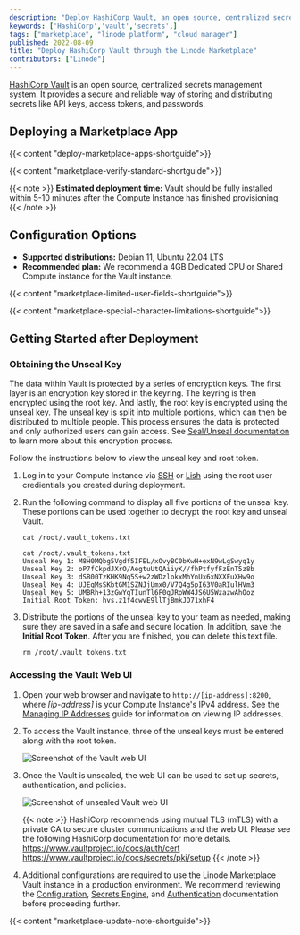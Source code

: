 ```yaml
---
description: "Deploy HashiCorp Vault, an open source, centralized secrets management system, on a Linode Compute Instance.'"
keywords: ['HashiCorp','vault','secrets',]
tags: ["marketplace", "linode platform", "cloud manager"]
published: 2022-08-09
title: "Deploy HashiCorp Vault through the Linode Marketplace"
contributors: ["Linode"]
---
```


[HashiCorp Vault](https://www.vaultproject.io/) is an open source, centralized secrets management system. It provides a secure and reliable way of storing and distributing secrets like API keys, access tokens, and passwords.

## Deploying a Marketplace App

{{< content "deploy-marketplace-apps-shortguide">}}

{{< content "marketplace-verify-standard-shortguide">}}

{{< note >}}
**Estimated deployment time:** Vault should be fully installed within 5-10 minutes after the Compute Instance has finished provisioning.
{{< /note >}}

## Configuration Options

- **Supported distributions:** Debian 11, Ubuntu 22.04 LTS
- **Recommended plan:** We recommend a 4GB Dedicated CPU or Shared Compute instance for the Vault instance.

{{< content "marketplace-limited-user-fields-shortguide">}}

{{< content "marketplace-special-character-limitations-shortguide">}}

## Getting Started after Deployment

### Obtaining the Unseal Key

The data within Vault is protected by a series of encryption keys. The first layer is an encryption key stored in the keyring. The keyring is then encrypted using the root key. And lastly, the root key is encrypted using the unseal key. The unseal key is split into multiple portions, which can then be distributed to multiple people. This process ensures the data is protected and only authorized users can gain access. See [Seal/Unseal documentation](https://www.vaultproject.io/docs/concepts/seal) to learn more about this encryption process.

Follow the instructions below to view the unseal key and root token.

1.  Log in to your Compute Instance via [SSH](/docs/guides/connect-to-server-over-ssh/) or [Lish](/docs/products/compute/compute-instances/guides/lish/) using the root user credientials you created during deployment.

1.  Run the following command to display all five portions of the unseal key. These portions can be used together to decrypt the root key and unseal Vault.

        cat /root/.vault_tokens.txt

    ```output
    cat /root/.vault_tokens.txt
    Unseal Key 1: M8H0MQbg5Vgdf5IFEL/xOvyBC0bXwH+exN9wLgSwyq1y
    Unseal Key 2: oP7fCkpdJXrO/AegtuUtQAiiyK//fhPtfyfFzEnT5z8b
    Unseal Key 3: dSB00TzKHK9Nq5S+w2zWDzlokxMhYnUx6xNXXFuXHw9o
    Unseal Key 4: UJEqMsSKbtGM1SZNJjUmx0/V7Q4g5pI63V0aRIulHVm3
    Unseal Key 5: UMBRh+13zGwYgTIunTl6F0qJRoWW4JS6U5WzazwAhOoz
    Initial Root Token: hvs.z1f4cwvE9llTjBmkJO71xhF4
    ```

1.  Distribute the portions of the unseal key to your team as needed, making sure they are saved in a safe and secure location. In addition, save the **Initial Root Token**. After you are finished, you can delete this text file.

        rm /root/.vault_tokens.txt

### Accessing the Vault Web UI

1. Open your web browser and navigate to `http://[ip-address]:8200`, where *[ip-address]* is your Compute Instance's IPv4 address. See the [Managing IP Addresses](/docs/products/compute/compute-instances/guides/manage-ip-addresses/) guide for information on viewing IP addresses.

1. To access the Vault instance, three of the unseal keys must be entered along with the root token.

    ![Screenshot of the Vault web UI](vault-webUI.jpg)

1. Once the Vault is unsealed, the web UI can be used to set up secrets, authentication, and policies.

    ![Screenshot of unsealed Vault web UI](vault-unsealed.jpg)

    {{< note >}}
    HashiCorp recommends using mutual TLS (mTLS) with a private CA to secure cluster communications and the web UI. Please see the following HashiCorp documentation for more details.
    https://www.vaultproject.io/docs/auth/cert
    https://www.vaultproject.io/docs/secrets/pki/setup
    {{< /note >}}

1. Additional configurations are required to use the Linode Marketplace Vault instance in a production environment. We recommend reviewing the [Configuration](https://www.vaultproject.io/docs/configuration), [Secrets Engine](https://www.vaultproject.io/docs/secrets), and [Authentication](https://www.vaultproject.io/docs/auth) documentation before proceeding further.

{{< content "marketplace-update-note-shortguide">}}
